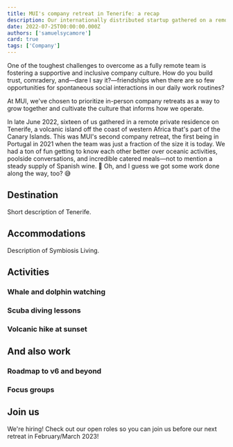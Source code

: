 ```yaml
---
title: MUI's company retreat in Tenerife: a recap
description: Our internationally distributed startup gathered on a remote island to get to know each other better. Here's what happened!
date: 2022-07-25T00:00:00.000Z
authors: ['samuelsycamore']
card: true
tags: ['Company']
---
```


One of the toughest challenges to overcome as a fully remote team is fostering a supportive and inclusive company culture.
How do you build trust, comradery, and—dare I say it?—friendships when there are so few opportunities for spontaneous social interactions in our daily work routines?

At MUI, we've chosen to prioritize in-person company retreats as a way to grow together and cultivate the culture that informs how we operate.

In late June 2022, sixteen of us gathered in a remote private residence on Tenerife, a volcanic island off the coast of western Africa that's part of the Canary Islands.
This was MUI's second company retreat, the first being in Portugal in 2021 when the team was just a fraction of the size it is today.
We had a ton of fun getting to know each other better over oceanic activities, poolside conversations, and incredible catered meals—not to mention a steady supply of Spanish wine. 🥂
Oh, and I guess we got some work done along the way, too? 😅

## Destination

Short description of Tenerife.

## Accommodations

Description of Symbiosis Living.

## Activities

### Whale and dolphin watching

### Scuba diving lessons

### Volcanic hike at sunset

## And also work

### Roadmap to v6 and beyond

### Focus groups

## Join us

We're hiring! Check out our open roles so you can join us before our next retreat in February/March 2023!
